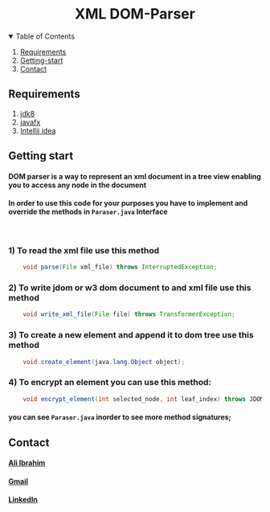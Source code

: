 <h1 align="center">XML DOM-Parser</h1>

<details open="open">
  <summary>Table of Contents</summary>
  <ol>
    <li>
      <a href="#Requirements">Requirements</a>
    </li>
    <li>
        <a href = "#Getting-start">Getting-start</a>
    </li>
    <li>
        <a href="#contact">Contact</a>
    </li>
  </ol>
</details>

## Requirements

1) [jdk8](https://cmake.org/ "cmake home")
2) [javafx](https://openjfx.io/ "Javafx home page")
3) [Intellij idea](https://www.jetbrains.com/idea/download/ "Intellij idea download page")

## Getting start
<h4>DOM parser is a way to represent an xml document in a tree view enabling you to access any node in the 
document</h4>


#### In order to use this code for your purposes you have to implement and override the methods in `Paraser.java` Interface

<br/>

### 1) To read the xml file use this method

```java
    void parse(File xml_file) throws InterruptedException;
```

### 2) To write jdom or  w3 dom document to and xml file use this method

```java
    void write_xml_file(File file) throws TransformerException;
```
### 3) To create a new element and append it to dom tree use this method

```java
    void create_element(java.lang.Object object);
```

### 4) To encrypt an element you can use this method:

```java
    void encrypt_element(int selected_node, int leaf_index) throws JDOMException;
```

#### you can see `Paraser.java` inorder to see more method signatures;

## Contact

#### [Ali Ibrahim](ali.ibrahi.2@lit-co.net)<br/>
#### <i class="fa fa-google" aria-hidden="true"></i>[Gmail](allosheribraheem38@gmail.com)
#### <i class="fa fa-linkedin" aria-hidden="true"></i>[LinkedIn](https://www.linkedin.com/in/ali-ibrahim-b978b4181/)

    